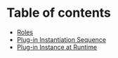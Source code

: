 # Table of contents

* [Roles](README.md)
* [Plug-in Instantiation Sequence](plug-in-instantiation-sequence.md)
* [Plug-in Instance at Runtime](plug-in-instance-at-runtime.md)


